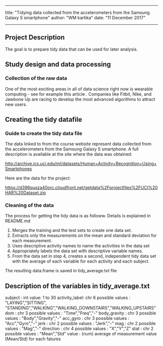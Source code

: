 
---
title: "Tidying data collected from the accelerometers from the Samsung Galaxy S smartphone"
author: "WM kartika"
date: "11 December 2017"

---

## Project Description
The goal is to prepare tidy data that can be used for later analysis.

## Study design and data processing

### Collection of the raw data
One of the most exciting areas in all of data science right now is wearable computing - see for example this article . 
Companies like Fitbit, Nike, and Jawbone Up are racing to develop the most advanced algorithms to attract new users. 


## Creating the tidy datafile

### Guide to create the tidy data file
The data linked to from the course website represent data collected from the accelerometers from the Samsung Galaxy S smartphone. 
A full description is available at the site where the data was obtained:

http://archive.ics.uci.edu/ml/datasets/Human+Activity+Recognition+Using+Smartphones

Here are the data for the project:

https://d396qusza40orc.cloudfront.net/getdata%2Fprojectfiles%2FUCI%20HAR%20Dataset.zip


### Cleaning of the data
The process for getting the tidy data is as followw. Details is explained in README.md
1. Merges the training and the test sets to create one data set.
2. Extracts only the measurements on the mean and standard deviation for each measurement.
3. Uses descriptive activity names to name the activities in the data set
4. Appropriately labels the data set with descriptive variable names.
5. From the data set in step 4, creates a second, independent tidy data set with the average of each variable for each activity and each subject. 

The resulting data.frame is saved in tidy_average.txt file

## Description of the variables in  tidy_average.txt

subject       : int  value: 1 to 30
activity_label: chr  6 possible values : "LAYING","SITTING", "STANDING","WALKING","WALKING_DOWNSTAIRS","WALKING_UPSTAIRS"
dom           : chr  3 possible values : "Time","Freq","-"
body_gravity  : chr  3 possible values : "Body","Gravity","-"
acc_gyro      : chr  3 possible values : "Acc","Gyro","-"
jerk          : chr  2 possible values : "Jerk","-"
mag           : chr  2 possible values : "Mag","-"
direction     : chr  4 possible values : "X","Y","Z"
stat          : chr  2 possible values : "Mean","Std"
value         : (num) average of measurement value (Mean/Std) for each fatures




